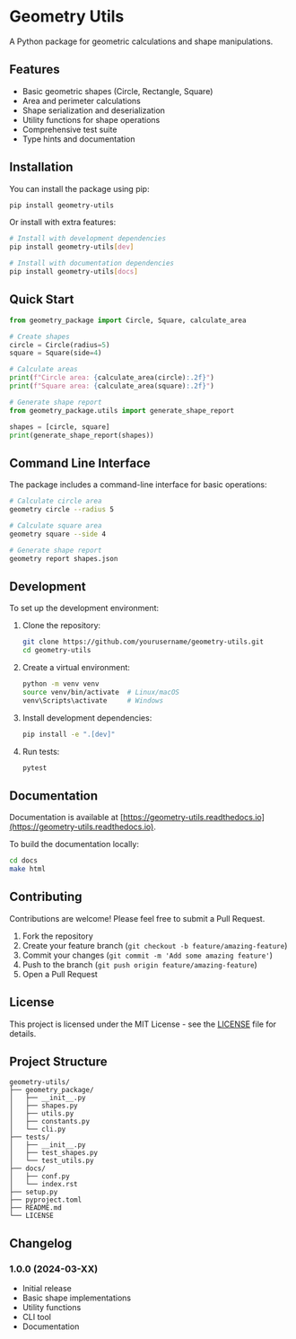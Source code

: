 # Geometry Utils

A Python package for geometric calculations and shape manipulations.

## Features

- Basic geometric shapes (Circle, Rectangle, Square)
- Area and perimeter calculations
- Shape serialization and deserialization
- Utility functions for shape operations
- Comprehensive test suite
- Type hints and documentation

## Installation

You can install the package using pip:

```bash
pip install geometry-utils
```

Or install with extra features:

```bash
# Install with development dependencies
pip install geometry-utils[dev]

# Install with documentation dependencies
pip install geometry-utils[docs]
```

## Quick Start

```python
from geometry_package import Circle, Square, calculate_area

# Create shapes
circle = Circle(radius=5)
square = Square(side=4)

# Calculate areas
print(f"Circle area: {calculate_area(circle):.2f}")
print(f"Square area: {calculate_area(square):.2f}")

# Generate shape report
from geometry_package.utils import generate_shape_report

shapes = [circle, square]
print(generate_shape_report(shapes))
```

## Command Line Interface

The package includes a command-line interface for basic operations:

```bash
# Calculate circle area
geometry circle --radius 5

# Calculate square area
geometry square --side 4

# Generate shape report
geometry report shapes.json
```

## Development

To set up the development environment:

1. Clone the repository:

   ```bash
   git clone https://github.com/yourusername/geometry-utils.git
   cd geometry-utils
   ```

2. Create a virtual environment:

   ```bash
   python -m venv venv
   source venv/bin/activate  # Linux/macOS
   venv\Scripts\activate     # Windows
   ```

3. Install development dependencies:

   ```bash
   pip install -e ".[dev]"
   ```

4. Run tests:
   ```bash
   pytest
   ```

## Documentation

Documentation is available at [https://geometry-utils.readthedocs.io](https://geometry-utils.readthedocs.io).

To build the documentation locally:

```bash
cd docs
make html
```

## Contributing

Contributions are welcome! Please feel free to submit a Pull Request.

1. Fork the repository
2. Create your feature branch (`git checkout -b feature/amazing-feature`)
3. Commit your changes (`git commit -m 'Add some amazing feature'`)
4. Push to the branch (`git push origin feature/amazing-feature`)
5. Open a Pull Request

## License

This project is licensed under the MIT License - see the [LICENSE](LICENSE) file for details.

## Project Structure

```
geometry-utils/
├── geometry_package/
│   ├── __init__.py
│   ├── shapes.py
│   ├── utils.py
│   ├── constants.py
│   └── cli.py
├── tests/
│   ├── __init__.py
│   ├── test_shapes.py
│   └── test_utils.py
├── docs/
│   ├── conf.py
│   └── index.rst
├── setup.py
├── pyproject.toml
├── README.md
└── LICENSE
```

## Changelog

### 1.0.0 (2024-03-XX)

- Initial release
- Basic shape implementations
- Utility functions
- CLI tool
- Documentation
